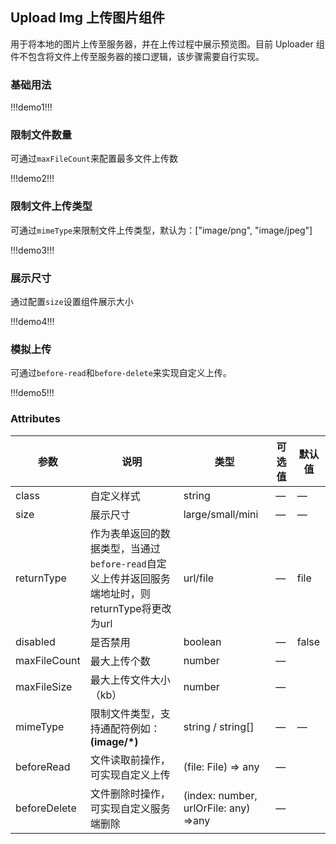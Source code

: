 ## Upload Img 上传图片组件

用于将本地的图片上传至服务器，并在上传过程中展示预览图。目前 Uploader 组件不包含将文件上传至服务器的接口逻辑，该步骤需要自行实现。

### 基础用法

!!!demo1!!!

### 限制文件数量

可通过`maxFileCount`来配置最多文件上传数

!!!demo2!!!

### 限制文件上传类型

可通过`mimeType`来限制文件上传类型，默认为：\["image/png", "image/jpeg"\]

!!!demo3!!!

### 展示尺寸

通过配置`size`设置组件展示大小

!!!demo4!!!

### 模拟上传

可通过`before-read`和`before-delete`来实现自定义上传。

!!!demo5!!!

### Attributes

| 参数         | 说明                                                                                             | 类型                                  | 可选值 | 默认值 |
| ------------ | ------------------------------------------------------------------------------------------------ | ------------------------------------- | ------ | ------ |
| class        | 自定义样式                                                                                       | string                                | —      | —      |
| size         | 展示尺寸                                                                                         | large/small/mini                      | —      | —      |
| returnType   | 作为表单返回的数据类型，当通过`before-read`自定义上传并返回服务端地址时，则returnType将更改为url | url/file                              | —      | file   |
| disabled     | 是否禁用                                                                                         | boolean                               | —      | false  |
| maxFileCount | 最大上传个数                                                                                     | number                                | —      |
| maxFileSize  | 最大上传文件大小（kb）                                                                           | number                                | —      |
| mimeType     | 限制文件类型，支持通配符例如：**(image/\*)**                                                     | string / string[]                     | —      | —      |
| beforeRead   | 文件读取前操作，可实现自定义上传                                                                 | (file: File) => any                   | —      |
| beforeDelete | 文件删除时操作，可实现自定义服务端删除                                                           | (index: number, urlOrFile: any) =>any | —      |
